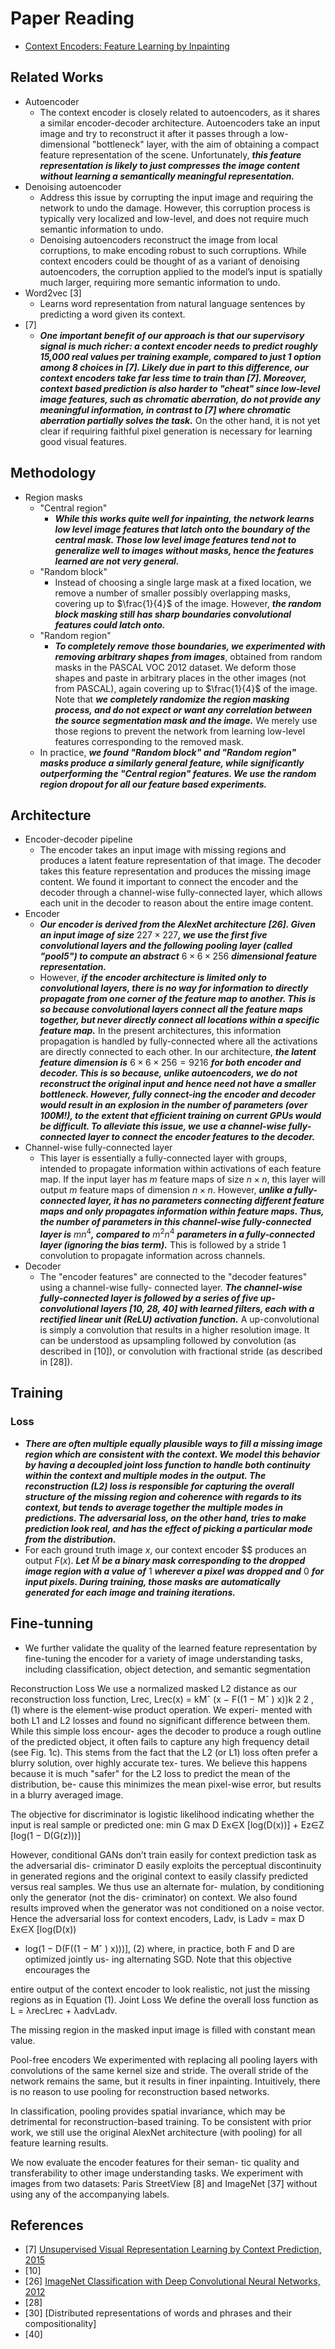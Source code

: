 # Paper Reading
- [Context Encoders: Feature Learning by Inpainting](https://arxiv.org/pdf/1604.07379.pdf)
## Related Works
- Autoencoder
    - The context encoder is closely related to autoencoders, as it shares a similar encoder-decoder architecture. Autoencoders take an input image and try to reconstruct it after it passes through a low-dimensional "bottleneck" layer, with the aim of obtaining a compact feature representation of the scene. Unfortunately, ***this feature representation is likely to just compresses the image content without learning a semantically meaningful representation.***
- Denoising autoencoder
    - Address this issue by corrupting the input image and requiring the network to undo the damage. However, this corruption process is typically very localized and low-level, and does not require much semantic information to undo.
    - Denoising autoencoders reconstruct the image from local corruptions, to make encoding robust to such corruptions. While context encoders could be thought of as a variant of denoising autoencoders, the corruption applied to the model’s input is spatially much larger, requiring more semantic information to undo.
- Word2vec [3]
    - Learns word representation from natural language sentences by predicting a word given its context.
- [7]
    - ***One important benefit of our approach is that our supervisory signal is much richer: a context encoder needs to predict roughly 15,000 real values per training example, compared to just 1 option among 8 choices in [7]. Likely due in part to this difference, our context encoders take far less time to train than [7]. Moreover, context based prediction is also harder to "cheat" since low-level image features, such as chromatic aberration, do not provide any meaningful information, in contrast to [7] where chromatic aberration partially solves the task.*** On the other hand, it is not yet clear if requiring faithful pixel generation is necessary for learning good visual features.
## Methodology
- Region masks
    - "Central region"
        - ***While this works quite well for inpainting, the network learns low level image features that latch onto the boundary of the central mask. Those low level image features tend not to generalize well to images without masks, hence the features learned are not very general.***
    - "Random block"
        - Instead of choosing a single large mask at a fixed location, we remove a number of smaller possibly overlapping masks, covering up to $\frac{1}{4}$ of the image. However, ***the random block masking still has sharp boundaries convolutional features could latch onto.***
    - "Random region"
        - ***To completely remove those boundaries, we experimented with removing arbitrary shapes from images***, obtained from random masks in the PASCAL VOC 2012 dataset. We deform those shapes and paste in arbitrary places in the other images (not from PASCAL), again covering up to $\frac{1}{4}$ of the image. Note that ***we completely randomize the region masking process, and do not expect or want any correlation between the source segmentation mask and the image.*** We merely use those regions to prevent the network from learning low-level features corresponding to the removed mask.
    - In practice, ***we found "Random block" and "Random region" masks produce a similarly general feature, while significantly outperforming the "Central region" features. We use the random region dropout for all our feature based experiments.***
## Architecture
- Encoder-decoder pipeline
    - The encoder takes an input image with missing regions and produces a latent feature representation of that image. The decoder takes this feature representation and produces the missing image content. We found it important to connect the encoder and the decoder through a channel-wise fully-connected layer, which allows each unit in the decoder to reason about the entire image content.
- Encoder
    - ***Our encoder is derived from the AlexNet architecture [26]. Given an input image of size*** $227 \times 227$***, we use the first five convolutional layers and the following pooling layer (called "pool5") to compute an abstract*** $6 \times 6 \times 256$ ***dimensional feature representation.***
    - However, ***if the encoder architecture is limited only to convolutional layers, there is no way for information to directly propagate from one corner of the feature map to another. This is so because convolutional layers connect all the feature maps together, but never directly connect all locations within a specific feature map.*** In the present architectures, this information propagation is handled by fully-connected where all the activations are directly connected to each other. In our architecture, ***the latent feature dimension is*** $6 \times 6 \times 256 = 9216$ ***for both encoder and decoder. This is so because, unlike autoencoders, we do not reconstruct the original input and hence need not have a smaller bottleneck. However, fully connect-ing the encoder and decoder would result in an explosion in the number of parameters (over 100M!), to the extent that efficient training on current GPUs would be difficult. To alleviate this issue, we use a channel-wise fully-connected layer to connect the encoder features to the decoder.***
- Channel-wise fully-connected layer
    - This layer is essentially a fully-connected layer with groups, intended to propagate information within activations of each feature map. If the input layer has $m$ feature maps of size $n \times n$, this layer will output $m$ feature maps of dimension $n \times n$. However, ***unlike a fully-connected layer, it has no parameters connecting different feature maps and only propagates information within feature maps. Thus, the number of parameters in this channel-wise fully-connected layer is*** $mn^{4}$***, compared to*** $m^{2}n^{4}$ ***parameters in a fully-connected layer (ignoring the bias term).*** This is followed by a stride 1 convolution to propagate information across channels.
- Decoder
    - The "encoder features" are connected to the "decoder features" using a channel-wise fully- connected layer. ***The channel-wise fully-connected layer is followed by a series of five up-convolutional layers [10, 28, 40] with learned filters, each with a rectified linear unit (ReLU) activation function.*** A up-convolutional is simply a convolution that results in a higher resolution image. It can be understood as upsampling followed by convolution (as described in [10]), or convolution with fractional stride (as described in [28]).
## Training
### Loss
- ***There are often multiple equally plausible ways to fill a missing image region which are consistent with the context. We model this behavior by having a decoupled joint loss function to handle both continuity within the context and multiple modes in the output. The reconstruction (L2) loss is responsible for capturing the overall structure of the missing region and coherence with regards to its context, but tends to average together the multiple modes in predictions. The adversarial loss, on the other hand, tries to make prediction look real, and has the effect of picking a particular mode from the distribution.***
- For each ground truth image $x$, our context encoder $$ produces an output $F(x)$. ***Let*** $\hat{M}$ ***be a binary mask corresponding to the dropped image region with a value of*** $1$ ***wherever a pixel was dropped and*** $0$ ***for input pixels. During training, those masks are automatically generated for each image and training iterations.***
## Fine-tunning
- We further validate the quality of the learned feature representation by fine-tuning the encoder for a variety of image understanding tasks, including classification, object detection, and semantic segmentation





Reconstruction Loss We use a normalized masked L2
distance as our reconstruction loss function, Lrec,
Lrec(x) = kMˆ (x − F((1 − Mˆ ) x))k
2
2
, (1)
where is the element-wise product operation. We experi-
mented with both L1 and L2 losses and found no significant
difference between them. While this simple loss encour-
ages the decoder to produce a rough outline of the predicted
object, it often fails to capture any high frequency detail
(see Fig. 1c). This stems from the fact that the L2 (or L1)
loss often prefer a blurry solution, over highly accurate tex-
tures. We believe this happens because it is much "safer"
for the L2 loss to predict the mean of the distribution, be-
cause this minimizes the mean pixel-wise error, but results
in a blurry averaged image. 

The objective for discriminator is
logistic likelihood indicating whether the input is real sample or predicted one:
min
G
max
D
Ex∈X [log(D(x))] + Ez∈Z [log(1 − D(G(z)))] 

However, conditional GANs don’t
train easily for context prediction task as the adversarial dis-
criminator D easily exploits the perceptual discontinuity in
generated regions and the original context to easily classify
predicted versus real samples. We thus use an alternate for-
mulation, by conditioning only the generator (not the dis-
criminator) on context. We also found results improved
when the generator was not conditioned on a noise vector.
Hence the adversarial loss for context encoders, Ladv, is
Ladv = max
D
Ex∈X [log(D(x))
+ log(1 − D(F((1 − Mˆ ) x)))], (2)
where, in practice, both F and D are optimized jointly us-
ing alternating SGD. Note that this objective encourages the 

entire output of the context encoder to look realistic, not just
the missing regions as in Equation (1).
Joint Loss We define the overall loss function as
L = λrecLrec + λadvLadv.


The missing region in
the masked input image is filled with constant mean value. 

Pool-free encoders We experimented with replacing all
pooling layers with convolutions of the same kernel size
and stride. The overall stride of the network remains the
same, but it results in finer inpainting. Intuitively, there is
no reason to use pooling for reconstruction based networks. 

In classification, pooling provides spatial invariance, which
may be detrimental for reconstruction-based training. To be
consistent with prior work, we still use the original AlexNet
architecture (with pooling) for all feature learning results. 

We now evaluate the encoder features for their seman-
tic quality and transferability to other image understanding
tasks. We experiment with images from two datasets: Paris
StreetView [8] and ImageNet [37] without using any of the
accompanying labels. 
## References
- [7] [Unsupervised Visual Representation Learning by Context Prediction, 2015](https://arxiv.org/pdf/1505.05192.pdf)
- [10]
- [26] [ImageNet Classification with Deep Convolutional Neural Networks, 2012](https://proceedings.neurips.cc/paper_files/paper/2012/file/c399862d3b9d6b76c8436e924a68c45b-Paper.pdf)
- [28]
- [30] [Distributed representations of words and phrases and their compositionality]
- [40]
